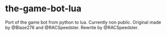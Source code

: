 # the-game-bot-lua
Port of the game bot from python to lua.
Currently non public.
Original made by @Blaze276 and @RACSpeedster.
Rewrite by @RACSpeedster.
